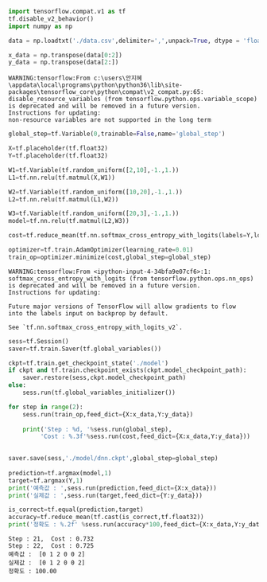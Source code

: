 ```python
import tensorflow.compat.v1 as tf
tf.disable_v2_behavior()
import numpy as np

data = np.loadtxt('./data.csv',delimiter=',',unpack=True, dtype = 'float32')

x_data = np.transpose(data[0:2])
y_data = np.transpose(data[2:])

```

    WARNING:tensorflow:From c:\users\안지혜\appdata\local\programs\python\python36\lib\site-packages\tensorflow_core\python\compat\v2_compat.py:65: disable_resource_variables (from tensorflow.python.ops.variable_scope) is deprecated and will be removed in a future version.
    Instructions for updating:
    non-resource variables are not supported in the long term
    


```python
global_step=tf.Variable(0,trainable=False,name='global_step')
```


```python
X=tf.placeholder(tf.float32)
Y=tf.placeholder(tf.float32)

W1=tf.Variable(tf.random_uniform([2,10],-1.,1.))
L1=tf.nn.relu(tf.matmul(X,W1))

W2=tf.Variable(tf.random_uniform([10,20],-1.,1.))
L2=tf.nn.relu(tf.matmul(L1,W2))

W3=tf.Variable(tf.random_uniform([20,3],-1.,1.))
model=tf.nn.relu(tf.matmul(L2,W3))

```


```python
cost=tf.reduce_mean(tf.nn.softmax_cross_entropy_with_logits(labels=Y,logits=model))

optimizer=tf.train.AdamOptimizer(learning_rate=0.01)
train_op=optimizer.minimize(cost,global_step=global_step)
```

    WARNING:tensorflow:From <ipython-input-4-34bfa9e07cf6>:1: softmax_cross_entropy_with_logits (from tensorflow.python.ops.nn_ops) is deprecated and will be removed in a future version.
    Instructions for updating:
    
    Future major versions of TensorFlow will allow gradients to flow
    into the labels input on backprop by default.
    
    See `tf.nn.softmax_cross_entropy_with_logits_v2`.
    
    


```python
sess=tf.Session()
saver=tf.train.Saver(tf.global_variables())
```


```python
ckpt=tf.train.get_checkpoint_state('./model')
if ckpt and tf.train.checkpoint_exists(ckpt.model_checkpoint_path):
    saver.restore(sess,ckpt.model_checkpoint_path)
else:
    sess.run(tf.global_variables_initializer())
```


```python
for step in range(2):
    sess.run(train_op,feed_dict={X:x_data,Y:y_data})
    
    print('Step : %d, '%sess.run(global_step),
         'Cost : %.3f'%sess.run(cost,feed_dict={X:x_data,Y:y_data}))
   

saver.save(sess,'./model/dnn.ckpt',global_step=global_step)
   
prediction=tf.argmax(model,1)
target=tf.argmax(Y,1)
print('예측값 : ',sess.run(prediction,feed_dict={X:x_data}))
print('실제값 : ',sess.run(target,feed_dict={Y:y_data}))

is_correct=tf.equal(prediction,target)
accuracy=tf.reduce_mean(tf.cast(is_correct,tf.float32))
print('정확도 : %.2f' %sess.run(accuracy*100,feed_dict={X:x_data,Y:y_data}))
```

    Step : 21,  Cost : 0.732
    Step : 22,  Cost : 0.725
    예측값 :  [0 1 2 0 0 2]
    실제값 :  [0 1 2 0 0 2]
    정확도 : 100.00
    


```python

```


```python

```

